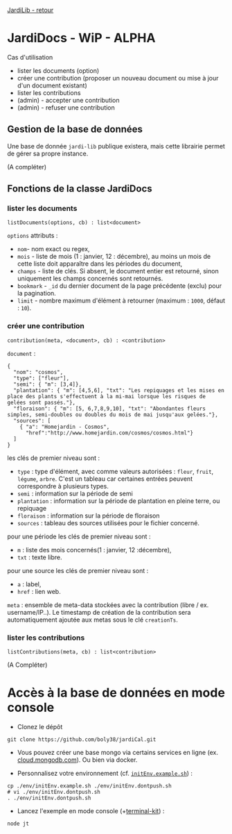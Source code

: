 [JardiLib - retour](../README.md)
# JardiDocs - WiP -  ALPHA

Cas d'utilisation
- lister les documents (option)
- créer une contribution (proposer un nouveau document ou mise à jour d'un document existant)
- lister les contributions
- (admin) - accepter une contribution
- (admin) - refuser une contribution

## Gestion de la base de données
Une base de donnée `jardi-lib` publique existera, 
mais cette librairie permet de gérer sa propre instance.

(A compléter)

## Fonctions de la classe JardiDocs

### lister les documents
`listDocuments(options, cb) : list<document>`

`options` attributs :
- `nom`- nom exact ou regex,
- `mois` - liste de mois (1 : janvier, 12 : décembre), au moins un mois de cette liste doit apparaître dans les périodes du document,
- `champs` - liste de clés. Si absent, le document entier est retourné, sinon uniquement les champs concernés sont retournés.
- `bookmark` - `_id` du dernier document de la page précédente (exclu) pour la pagination.
- `limit` - nombre maximum d'élément à retourner (maximum : `1000`, défaut : `10`).

### créer une contribution 

`contribution(meta, <document>, cb) : <contribution>`

`document` :
``` 
{
  "nom": "cosmos",
  "type": ["fleur"],
  "semi": { "m": [3,4]},
  "plantation": { "m": [4,5,6], "txt": "Les repiquages et les mises en place des plants s'effectuent à la mi-mai lorsque les risques de gelées sont passés."},
  "floraison": { "m": [5, 6,7,8,9,10], "txt": "Abondantes fleurs simples, semi-doubles ou doubles du mois de mai jusqu'aux gelées."},
  "sources": [
    { "a": "Homejardin - Cosmos",
      "href":"http://www.homejardin.com/cosmos/cosmos.html"}
  ]
}
```
les clés de premier niveau sont : 
- `type` : type d'élément, avec comme valeurs autorisées : `fleur`, `fruit`, `légume`, `arbre`. C'est un tableau car certaines entrées peuvent correspondre à plusieurs types.
- `semi` : information sur la période de semi
- `plantation` : information sur la période de plantation en pleine terre, ou repiquage
- `floraison` : information sur la période de floraison
- `sources` : tableau des sources utilisées pour le fichier concerné.

pour une période les clés de premier niveau sont : 
- `m` : liste des mois concernés(1 : janvier, 12 :décembre),
- `txt` : texte libre.

pour une source les clés de premier niveau sont : 
- `a` : label,
- `href` : lien web.

`meta` : ensemble de meta-data stockées avec la contribution (libre / ex. username/IP..).
Le timestamp de création de la contribution sera automatiquement ajoutée aux metas sous le clé `creationTs`.

### lister les contributions

`listContributions(meta, cb) : list<contribution>`

(A Compléter)


# Accès à la base de données en mode console

- Clonez le dépôt
```
git clone https://github.com/boly38/jardiCal.git
```

- Vous pouvez créer une base mongo via certains services en ligne (ex. [cloud.mongodb.com](https://cloud.mongodb.com/)).
Ou bien via docker.

- Personnalisez votre environnement (cf. [`initEnv.example.sh`](../env/initEnv.example.sh)) :
```
cp ./env/initEnv.example.sh ./env/initEnv.dontpush.sh
# vi ./env/initEnv.dontpush.sh
. ./env/initEnv.dontpush.sh
```

- Lancez l'exemple en mode console (+[terminal-kit](https://github.com/cronvel/terminal-kit#readme)) :

``` 
node jt
```